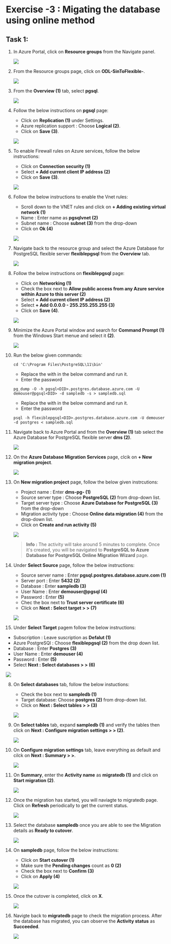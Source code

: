 # Exercise -3 : Migating the database using online method


## Task 1: 


1. In Azure Portal, click on **Resource groups** from the Navigate panel.
    
    ![](Images/E2T1S8.png)
    
2. From the Resource groups page, click on **ODL-SinToFlexible-<inject key="DeploymentID" enableCopy="false"/>**.
    
    ![](Images/E2T1S9.png)

3. From the **Overview (1)** tab, select **pgsql<inject key="DeploymentID" enableCopy="false"/>**.

    ![](Images/pgsql.png)
    
4. Follow the below instructions on **pgsql<inject key="DeploymentID" enableCopy="false"/>** page:

   - Click on **Replication (1)** under Settings.
   - Azure replication support : Choose **Logical (2)**.
   - Click on **Save (3)**.

   ![](Images/logical.png)

5. To enable Firewall rules on Azure services, follow the below instructions:

   - Click on **Connection security (1)**
   - Select **+ Add current client IP address (2)**
   - Click on **Save (3)**.
   
   ![](Images/firewall.png)
   
6. Follow the below instructions to enable the Vnet rules:

    - Scroll down to the VNET rules and click on **+ Adding existing virtual network (1)**
    - Name : Enter name as **pgsqlvnet (2)**
    - Subnet name : Choose **subnet (3)** from the drop-down
    - Click on **Ok (4)**

    ![](Images/subnet.png)
    
7. Navigate back to the resource group and select the Azure Database for PostgreSQL flexible server **flexiblepgsql<inject key="DeploymentID" enableCopy="false"/>** from the **Overview** tab.
 
    ![](Images/E2T1S10.png)
    
8. Follow the below instructions on **flexiblepgsql<inject key="DeploymentID" enableCopy="false"/>** page:

   - Click on **Networking (1)**
   - Check the box next to **Allow public access from any Azure service within Azure to this server (2)**
   - Select **+ Add current client IP address (2)**
   - Select **+ Add 0.0.0.0 -  255.255.255.255 (3)**
   - Click on **Save (4)**.

    ![](Images/networking.png)
    
9. Minimize the Azure Portal window and search for **Command Prompt (1)** from the Windows Start menue and select it **(2)**.

    ![](Images/cmd.png)
    
10. Run the below given commands:

    ```
    cd 'C:\Program Files\PostgreSQL\11\bin'
    ```
    
    - Replace the **<DID>** with **<inject key="DeploymentID" enableCopy="true"/>** in the below command and run it.
    - Enter the password **<inject key="PostGre SQL Password" enableCopy="true"/>**
    
    ```
    pg_dump -O -h pgsql<DID>.postgres.database.azure.com -U demouser@pgsql<DID> -d sampledb -s > sampledb.sql
    ```
    
    - Replace the **<DID>** with **<inject key="DeploymentID" enableCopy="true"/>** in the below command and run it.
    - Enter the password **<inject key="PostGre SQL Password" enableCopy="true"/>**
    ```
    psql -h flexiblepgsql<DID>.postgres.database.azure.com -U demouser -d postgres < sampledb.sql
    ```                                                                                             
    

10. Navigate back to Azure Portal and from the **Overview (1)** tab select the Azure Database for PostgreSQL flexible server **dms<inject key="DeploymentID" enableCopy="false"/> (2)**.
    
    ![](Images/E3T1S1.png)
    
4. On the **Azure Database Migration Services** page, clcik on **+ New migration project**.

    ![](Images/E3T1S2.png)
    
5. On **New migration project** page, follow the below given instrcutions:

   - Project name : Enter **dms-pg-<inject key="DeploymentID" enableCopy="false"/> (1)**
   - Source server type : Choose **PostgreSQL (2)** from drop-down list.
   - Target server type : Choose **Azure Database for PostgreSQL (3)** from the drop-down
   - Migration activity type : Choose **Online data migration (4)** from the drop-down list.
   - Click on **Create and run activity (5)**

   ![](Images/mp.png)
   
   > **Info :** The activity will take around 5 minutes to complete. Once it's created, you will be navigated to **PostgreSQL to Azure Database for PostgreSQL Online Migration Wizard** page.


6. Under **Select Source** page, follow the below instructions:

   - Source server name :  Enter **pgsql<inject key="DeploymentID" enableCopy="false"/>.postgres.database.azure.com (1)**
   - Server port : Enter **5432 (2)**
   - Database : Enter **sampledb (3)**
   - User Name : Enter **demouser@pgsql<inject key="DeploymentID" enableCopy="false"/> (4)**
   - Password : Enter **<inject key="PostGre SQL Password" enableCopy="true"/> (5)**
   - Chec the box next to **Trust server certificate (6)**
   - Click on **Next : Select target > > (7)**

    ![](Images/source3.png)
    
 7. Under **Select Target** pagem follow the below instructions:

   - Subscription : Leave suscription as **Defalut (1)**
   - Azure PostgreSQl : Choose **flexiblepgsql<inject key="DeploymentID" enableCopy="false"/> (2)** from the drop down list.
   - Database : Enter **Postgres (3)**
   - User Name : Enter **demouser (4)**
   - Password : Enter **<inject key="PostGre SQL Password" enableCopy="true"/> (5)**
   - Select **Next : Select databases > > (6)**

   ![](Images/target.png)
   
8. On **Select databases** tab, follow the below instuctions:

   -  Check the box next to **sampledb (1)**
   -  Target database: Choose **postgres (2)** from drop-down list.
   -  Click on **Next : Select tables > > (3)**

   ![](Images/databases1.png)
   
9. On **Select tables** tab, expand **sampledb (1)** and verify the tables then click on **Next : Configure migration settings > > (2)**.

   ![](Images/tables.png)
   
10. On **Configure migration settings** tab, leave everything as default and cilck on **Next : Summary > >**.

    ![](Images/cms.png)
    
11. On **Summary**, enter the **Activity name** as **migratedb (1)** and click on **Start migration (2)**.

     ![](Images/summary.png)
     
12. Once the migration has started, you will naviagte to migratedb page. Click on **Refresh** periodically to get the current status.

     ![](Images/migratedb.png)
     
13. Select the database **sampledb** once you are able to see the Migration details as **Ready to cutover**.

    ![](Images/databasename.png)
    
14. On **sampledb** page, follow the below instructions:

    - Click on **Start cutover (1)**
    - Make sure the **Pending changes** count as **0 (2)**
    - Check the box next to **Confirm (3)**
    - Click on **Apply (4)**

    ![](Images/apply.png)
    
15. Once the cutover is completed, click on **X**.

    ![](Images/completed.png)
    
16. Navigte back to **migratedb** page to check the migration process. After the database has migrated, you can observe the **Activity status** as **Succeeded**.

    ![](Images/activity.png)
